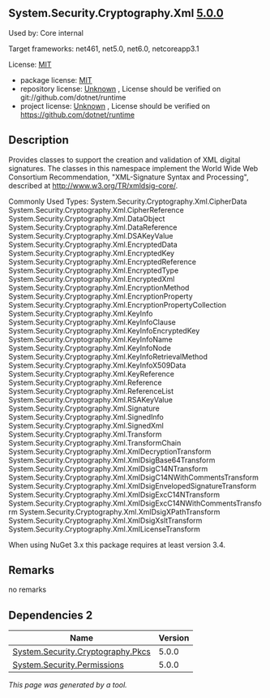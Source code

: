 System.Security.Cryptography.Xml [5.0.0](https://www.nuget.org/packages/System.Security.Cryptography.Xml/5.0.0)
--------------------

Used by: Core internal

Target frameworks: net461, net5.0, net6.0, netcoreapp3.1

License: [MIT](../../../../licenses/mit) 

- package license: [MIT](https://licenses.nuget.org/MIT) 
- repository license: [Unknown](git://github.com/dotnet/runtime) , License should be verified on git://github.com/dotnet/runtime
- project license: [Unknown](https://github.com/dotnet/runtime) , License should be verified on https://github.com/dotnet/runtime

Description
-----------
Provides classes to support the creation and validation of XML digital signatures. The classes in this namespace implement the World Wide Web Consortium Recommendation, "XML-Signature Syntax and Processing", described at http://www.w3.org/TR/xmldsig-core/.

Commonly Used Types:
System.Security.Cryptography.Xml.CipherData
System.Security.Cryptography.Xml.CipherReference
System.Security.Cryptography.Xml.DataObject
System.Security.Cryptography.Xml.DataReference
System.Security.Cryptography.Xml.DSAKeyValue
System.Security.Cryptography.Xml.EncryptedData
System.Security.Cryptography.Xml.EncryptedKey
System.Security.Cryptography.Xml.EncryptedReference
System.Security.Cryptography.Xml.EncryptedType
System.Security.Cryptography.Xml.EncryptedXml
System.Security.Cryptography.Xml.EncryptionMethod
System.Security.Cryptography.Xml.EncryptionProperty
System.Security.Cryptography.Xml.EncryptionPropertyCollection
System.Security.Cryptography.Xml.KeyInfo
System.Security.Cryptography.Xml.KeyInfoClause
System.Security.Cryptography.Xml.KeyInfoEncryptedKey
System.Security.Cryptography.Xml.KeyInfoName
System.Security.Cryptography.Xml.KeyInfoNode
System.Security.Cryptography.Xml.KeyInfoRetrievalMethod
System.Security.Cryptography.Xml.KeyInfoX509Data
System.Security.Cryptography.Xml.KeyReference
System.Security.Cryptography.Xml.Reference
System.Security.Cryptography.Xml.ReferenceList
System.Security.Cryptography.Xml.RSAKeyValue
System.Security.Cryptography.Xml.Signature
System.Security.Cryptography.Xml.SignedInfo
System.Security.Cryptography.Xml.SignedXml
System.Security.Cryptography.Xml.Transform
System.Security.Cryptography.Xml.TransformChain
System.Security.Cryptography.Xml.XmlDecryptionTransform
System.Security.Cryptography.Xml.XmlDsigBase64Transform
System.Security.Cryptography.Xml.XmlDsigC14NTransform
System.Security.Cryptography.Xml.XmlDsigC14NWithCommentsTransform
System.Security.Cryptography.Xml.XmlDsigEnvelopedSignatureTransform
System.Security.Cryptography.Xml.XmlDsigExcC14NTransform
System.Security.Cryptography.Xml.XmlDsigExcC14NWithCommentsTransform
System.Security.Cryptography.Xml.XmlDsigXPathTransform
System.Security.Cryptography.Xml.XmlDsigXsltTransform
System.Security.Cryptography.Xml.XmlLicenseTransform
 
When using NuGet 3.x this package requires at least version 3.4.

Remarks
-----------
no remarks


Dependencies 2
-----------

|Name|Version|
|----------|:----|
|[System.Security.Cryptography.Pkcs](../../../../packages/nuget.org/system.security.cryptography.pkcs/5.0.0)|5.0.0|
|[System.Security.Permissions](../../../../packages/nuget.org/system.security.permissions/5.0.0)|5.0.0|

*This page was generated by a tool.*